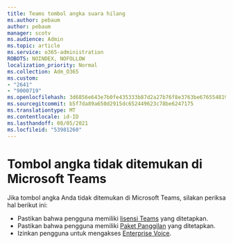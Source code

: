 ```yaml
---
title: Teams tombol angka suara hilang
ms.author: pebaum
author: pebaum
manager: scotv
ms.audience: Admin
ms.topic: article
ms.service: o365-administration
ROBOTS: NOINDEX, NOFOLLOW
localization_priority: Normal
ms.collection: Adm_O365
ms.custom:
- "2641"
- "9000719"
ms.openlocfilehash: 3d6856e643e7b0fe435333b87d2a27b76f8e3763be676554819d0147a352273f
ms.sourcegitcommit: b5f7da89a650d2915dc652449623c78be6247175
ms.translationtype: MT
ms.contentlocale: id-ID
ms.lasthandoff: 08/05/2021
ms.locfileid: "53981260"
---
```

# <a name="dial-pad-is-missing-in-microsoft-teams"></a>Tombol angka tidak ditemukan di Microsoft Teams 

Jika tombol angka Anda tidak ditemukan di Microsoft Teams, silakan periksa hal berikut ini:

- Pastikan bahwa pengguna memiliki [lisensi Teams](https://docs.microsoft.com/MicrosoftTeams/assign-teams-licenses) yang ditetapkan.
- Pastikan bahwa pengguna memiliki [Paket Panggilan](https://docs.microsoft.com/MicrosoftTeams/calling-plan-landing-page) yang ditetapkan.
- Izinkan pengguna untuk mengakses [Enterprise Voice](https://docs.microsoft.com/skypeforbusiness/skype-for-business-hybrid-solutions/plan-your-phone-system-cloud-pbx-solution/enable-users-for-enterprise-voice-online-and-phone-system-voicemail#to-enable-your-users-for-phone-system-in-office-365-voice-and-voicemail).
